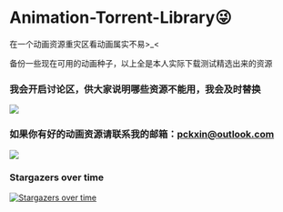 # Animation-Torrent-Library😜
在一个动画资源重灾区看动画属实不易>_<

备份一些现在可用的动画种子，以上全是本人实际下载测试精选出来的资源

### 我会开启讨论区，供大家说明哪些资源不能用，我会及时替换

![](https://cdn.jsdelivr.net/gh/PCKxin/ID-0202@master/img/emoji/01.jpg)

### 如果你有好的动画资源请联系我的邮箱：pckxin@outlook.com



![](https://cdn.jsdelivr.net/gh/PCKxin/ID-0202@master/img/emoji/02.jpg)



### Stargazers over time

 [![Stargazers over time](https://starchart.cc/PCKxin/Animation-Torrent-Library.svg)](https://starchart.cc/PCKxin/Animation-Torrent-Library) 
